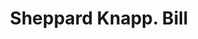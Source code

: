 ---
doi: 10.7916/D8CN8G0T
date_other: '1870'
date_other_textual: 1870-1879
form: printed ephemera
genre:
- Invoices
name:
- Sheppard Knapp
object_in_context_url: https://biggert.cul.columbia.edu/items/view/ave_biggert_01118
subject_hierarchical_geographic:
- New York, New York, United States
subject_name:
- Sheppard Knapp
title: Sheppard Knapp. Bill
sort_title: Sheppard Knapp. Bill
call_number: ave_biggert_01118
coordinates:
- 40.71277777777778,-74.00583333333333
pid: ave_biggert_01118
identifiers: ave_biggert_01118
thumbnail: https://derivativo-2.library.columbia.edu/iiif/2/ldpd:344826/full/!256,256/0/native.jpg
permalink: /biggert/ave_biggert_01118/
layout: iiif-image-page
---